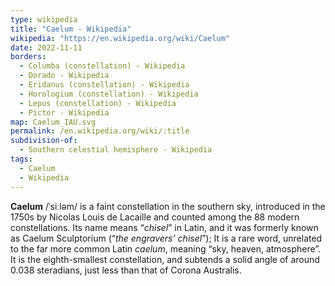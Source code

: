 ```yaml
---
type: wikipedia
title: "Caelum - Wikipedia"
wikipedia: "https://en.wikipedia.org/wiki/Caelum"
date: 2022-11-11
borders:
  - Columba (constellation) - Wikipedia
  - Dorado - Wikipedia
  - Eridanus (constellation) - Wikipedia
  - Horologium (constellation) - Wikipedia
  - Lepus (constellation) - Wikipedia
  - Pictor - Wikipedia
map: Caelum_IAU.svg
permalink: /en.wikipedia.org/wiki/:title
subdivision-of:
  - Southern celestial hemisphere - Wikipedia
tags:
  - Caelum
  - Wikipedia
---
```

**Caelum** /ˈsiːləm/ is a faint constellation in the southern sky, introduced in the 1750s by Nicolas Louis de Lacaille and counted among the 88 modern constellations. Its name means “*chisel*” in Latin, and it was formerly known as Caelum Sculptorium (“*the engravers’ chisel*”); It is a rare word, unrelated to the far more common Latin *caelum*, meaning “sky, heaven, atmosphere”. It is the eighth-smallest constellation, and subtends a solid angle of around 0.038 steradians, just less than that of Corona Australis.